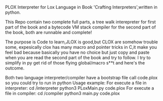 PLOX Interpreter for Lox Language in Book 'Crafting Interpreters',written in python.

This Repo contain two complete full parts, a tree walk interepreter for first part of the book 
and a bytecode VM stack compiler for the second part of the book, both are runnable and complete!

The purpose is Code to learn,JLOX is good,but CLOX are somehow trouble some, expesically clox has many macro
and pointer tricks in C,it make you feel bad because basically you have no choice but just copy and paste when you are read the second part of the book and try to follow.
I try to simplify in py get rid of those flying global/macro s**t and here's the outcome.

Both two language interpreter/compiler have a bootstrap file call code.plox so you could try to run in python
Usage example:
For execute a file in interpreter:
cd /interpreter
python3 PLoxMain.py code.plox
For execute a file in compiler:
cd /compiler
python3 main.py code.plox

